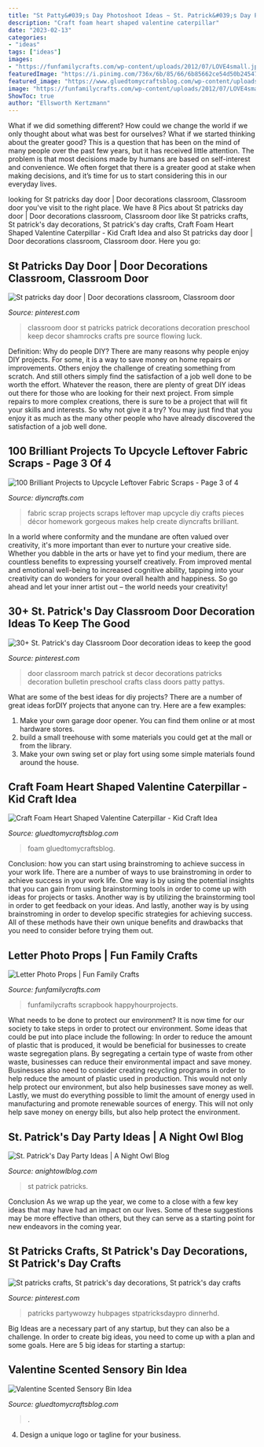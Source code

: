 ```yaml
---
title: "St Patty&#039;s Day Photoshoot Ideas ~ St. Patrick&#039;s Day Party Ideas"
description: "Craft foam heart shaped valentine caterpillar"
date: "2023-02-13"
categories:
- "ideas"
tags: ["ideas"]
images:
- "https://funfamilycrafts.com/wp-content/uploads/2012/07/LOVE4small.jpg"
featuredImage: "https://i.pinimg.com/736x/6b/85/66/6b85662ce54d50b24547143e9558d5f3.jpg"
featured_image: "https://www.gluedtomycraftsblog.com/wp-content/uploads/2017/01/craft-foam-heart-caterpillar-kid-craft-idea-1.jpg"
image: "https://funfamilycrafts.com/wp-content/uploads/2012/07/LOVE4small.jpg"
ShowToc: true
author: "Ellsworth Kertzmann"
---
```



What if we did something different?
How could we change the world if we only thought about what was best for ourselves? What if we started thinking about the greater good? This is a question that has been on the mind of many people over the past few years, but it has received little attention. The problem is that most decisions made by humans are based on self-interest and convenience. We often forget that there is a greater good at stake when making decisions, and it’s time for us to start considering this in our everyday lives.

	

		
looking for St patricks day door | Door decorations classroom, Classroom door you've visit to the right place. We have 8 Pics about St patricks day door | Door decorations classroom, Classroom door like St patricks crafts, St patrick&#039;s day decorations, St patrick&#039;s day crafts, Craft Foam Heart Shaped Valentine Caterpillar - Kid Craft Idea and also St patricks day door | Door decorations classroom, Classroom door. Here you go:
		
    
## St Patricks Day Door | Door Decorations Classroom, Classroom Door

<img loading=lazy src="https://i.pinimg.com/originals/c5/aa/8b/c5aa8b3d8d95cc95294c953d23f6f71e.jpg" onerror="this.onerror=null;this.src='https://tse3.mm.bing.net/th?id=OIP.tj4XCB8HJ5gQKAv_DOr0SwHaJ4&amp;pid=15.1';" alt="St patricks day door | Door decorations classroom, Classroom door">

_Source: pinterest.com_

>classroom door st patricks patrick decorations decoration preschool keep decor shamrocks crafts pre source flowing luck. 

	

Definition: Why do people DIY?
There are many reasons why people enjoy DIY projects. For some, it is a way to save money on home repairs or improvements. Others enjoy the challenge of creating something from scratch. And still others simply find the satisfaction of a job well done to be worth the effort.
Whatever the reason, there are plenty of great DIY ideas out there for those who are looking for their next project. From simple repairs to more complex creations, there is sure to be a project that will fit your skills and interests. So why not give it a try? You may just find that you enjoy it as much as the many other people who have already discovered the satisfaction of a job well done.

    
## 100 Brilliant Projects To Upcycle Leftover Fabric Scraps - Page 3 Of 4

<img loading=lazy src="http://www.diyncrafts.com/wp-content/uploads/2015/10/65-scrap-map.jpg" onerror="this.onerror=null;this.src='https://tse2.mm.bing.net/th?id=OIP.Q0neOwQ0ksTT2Aylmrxb5AHaK4&amp;pid=15.1';" alt="100 Brilliant Projects to Upcycle Leftover Fabric Scraps - Page 3 of 4">

_Source: diyncrafts.com_

>fabric scrap projects scraps leftover map upcycle diy crafts pieces décor homework gorgeous makes help create diyncrafts brilliant. 

	

In a world where conformity and the mundane are often valued over creativity, it's more important than ever to nurture your creative side. Whether you dabble in the arts or have yet to find your medium, there are countless benefits to expressing yourself creatively. From improved mental and emotional well-being to increased cognitive ability, tapping into your creativity can do wonders for your overall health and happiness. So go ahead and let your inner artist out – the world needs your creativity!

    
## 30+ St. Patrick&#039;s Day Classroom Door Decoration Ideas To Keep The Good

<img loading=lazy src="https://i.pinimg.com/736x/6b/85/66/6b85662ce54d50b24547143e9558d5f3.jpg" onerror="this.onerror=null;this.src='https://tse4.mm.bing.net/th?id=OIP.1EFJrNdBGlhQYC8foNvp9QHaJ4&amp;pid=15.1';" alt="30+ St. Patrick&#039;s day Classroom Door decoration ideas to keep the good">

_Source: pinterest.com_

>door classroom march patrick st decor decorations patricks decoration bulletin preschool crafts class doors patty pattys. 

	

What are some of the best ideas for diy projects?
There are a number of great ideas forDIY projects that anyone can try. Here are a few examples: 
1. Make your own garage door opener. You can find them online or at most hardware stores.
2. build a small treehouse with some materials you could get at the mall or from the library.
3. Make your own swing set or play fort using some simple materials found around the house.

    
## Craft Foam Heart Shaped Valentine Caterpillar - Kid Craft Idea

<img loading=lazy src="https://www.gluedtomycraftsblog.com/wp-content/uploads/2017/01/craft-foam-heart-caterpillar-kid-craft-idea-1.jpg" onerror="this.onerror=null;this.src='https://tse4.mm.bing.net/th?id=OIP.4-pR-tikV_288gN0o8_7SAHaE8&amp;pid=15.1';" alt="Craft Foam Heart Shaped Valentine Caterpillar - Kid Craft Idea">

_Source: gluedtomycraftsblog.com_

>foam gluedtomycraftsblog. 

	

Conclusion: how you can start using brainstroming to achieve success in your work life.
There are a number of ways to use brainstroming in order to achieve success in your work life. One way is by using the potential insights that you can gain from using brainstorming tools in order to come up with ideas for projects or tasks. Another way is by utilizing the brainstorming tool in order to get feedback on your ideas. And lastly, another way is by using brainstroming in order to develop specific strategies for achieving success. All of these methods have their own unique benefits and drawbacks that you need to consider before trying them out.

    
## Letter Photo Props | Fun Family Crafts

<img loading=lazy src="https://funfamilycrafts.com/wp-content/uploads/2012/07/LOVE4small.jpg" onerror="this.onerror=null;this.src='https://tse4.mm.bing.net/th?id=OIP.2dMSQWlbB0iHFgCopq1cwQHaJQ&amp;pid=15.1';" alt="Letter Photo Props | Fun Family Crafts">

_Source: funfamilycrafts.com_

>funfamilycrafts scrapbook happyhourprojects. 

	

What needs to be done to protect our environment?
It is now time for our society to take steps in order to protect our environment. Some ideas that could be put into place include the following:
In order to reduce the amount of plastic that is produced, it would be beneficial for businesses to create waste segregation plans. By segregating a certain type of waste from other waste, businesses can reduce their environmental impact and save money. Businesses also need to consider creating recycling programs in order to help reduce the amount of plastic used in production. This would not only help protect our environment, but also help businesses save money as well. Lastly, we must do everything possible to limit the amount of energy used in manufacturing and promote renewable sources of energy. This will not only help save money on energy bills, but also help protect the environment.

    
## St. Patrick&#039;s Day Party Ideas | A Night Owl Blog

<img loading=lazy src="http://anightowlblog.com/wp-content/uploads/2015/03/St-Patricks-Day-Party-16.jpg" onerror="this.onerror=null;this.src='https://tse4.mm.bing.net/th?id=OIP.BENwjfsmIJaoV6c4oalLlwHaLH&amp;pid=15.1';" alt="St. Patrick&#039;s Day Party Ideas | A Night Owl Blog">

_Source: anightowlblog.com_

>st patrick patricks. 

	

Conclusion
As we wrap up the year, we come to a close with a few key ideas that may have had an impact on our lives. Some of these suggestions may be more effective than others, but they can serve as a starting point for new endeavors in the coming year.

    
## St Patricks Crafts, St Patrick&#039;s Day Decorations, St Patrick&#039;s Day Crafts

<img loading=lazy src="https://i.pinimg.com/1200x/45/1d/c1/451dc11517dc6f8bb4883b250b26e771.jpg" onerror="this.onerror=null;this.src='https://tse4.mm.bing.net/th?id=OIP.5fzYZEbeMPpBoktuBStdYAHaJ4&amp;pid=15.1';" alt="St patricks crafts, St patrick&#039;s day decorations, St patrick&#039;s day crafts">

_Source: pinterest.com_

>patricks partywowzy hubpages stpatricksdaypro dinnerhd. 

	

Big Ideas are a necessary part of any startup, but they can also be a challenge. In order to create big ideas, you need to come up with a plan and some goals. Here are 5 big ideas for starting a startup: 

    
## Valentine Scented Sensory Bin Idea

<img loading=lazy src="https://www.gluedtomycraftsblog.com/wp-content/uploads/2015/01/valentine_sensory_bin_4.jpg" onerror="this.onerror=null;this.src='https://tse1.mm.bing.net/th?id=OIP.Gy_s0PnZW_9EHl5hPKb1dAHaE8&amp;pid=15.1';" alt="Valentine Scented Sensory Bin Idea">

_Source: gluedtomycraftsblog.com_

>. 

	

4. Design a unique logo or tagline for your business.

